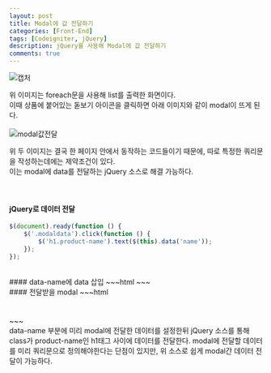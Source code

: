 ```yaml
---
layout: post
title: Modal에 값 전달하기
categories: [Front-End]
tags: [Codeigniter, jQuery]
description: jQuery를 사용해 Modal에 값 전달하기
comments: true
---
```


![캡처](https://user-images.githubusercontent.com/36055500/54438407-f21b4880-4779-11e9-88be-b5322c760795.JPG)

위 이미지는 foreach문을 사용해 list를 출력한 화면이다.  
이때 상품에 붙어있는 돋보기 아이콘을 클릭하면 아래 이미지와 같이 modal이 뜨게 된다.
<br><br>
![modal값전달](https://user-images.githubusercontent.com/36055500/54438528-23941400-477a-11e9-80bc-8fcec87ee5d6.JPG)

위 두 이미지는 결국 한 페이지 안에서 동작하는 코드들이기 때문에, 따로 특정한 쿼리문을 작성하는데에는 제약조건이 있다.  
이는 modal에 data를 전달하는 jQuery 소스로 해결 가능하다.
<br><br><br>

#### jQuery로 데이터 전달
~~~javascript
$(document).ready(function () {
    $('.modaldata').click(function () {
        $('h1.product-name').text($(this).data('name'));
    });
});
~~~

<br>
#### data-name에 data 삽입
~~~html
<a href="#" data-toggle="modal" data-target="#productModal" data-name="<?=$row->name?>" title="간략정보" class="modaldata"></a>
~~~

<br>
#### 전달받을 modal
~~~html
<h1 class="product-name"></h1>
~~~

<br>
data-name 부분에 미리 modal에 전달한 데이터를 설정한뒤 jQuery 소스를 통해 class가 product-name인 h1태그 사이에 데이터를 전달한다.  
modal에 전달할 데이터를 미리 쿼리문으로 정의해야한다는 단점이 있지만, 위 소스로 쉽게 modal간 데이터 전달이 가능하다.
